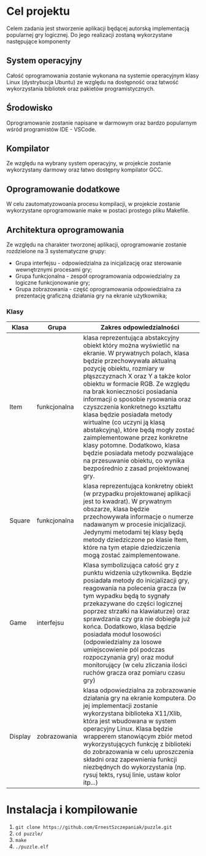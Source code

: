 # Cel projektu

Celem zadania jest stworzenie aplikacji będącej autorską implementacją popularnej gry logicznej. Do jego realizacji zostaną wykorzystane następujące komponenty

## System operacyjny
Całość oprogramowania zostanie wykonana na systemie operacyjnym klasy Linux (dystrybucja Ubuntu) ze względu na dostępność oraz łatwość wykorzystania bibliotek oraz pakietów programistycznych.

## Środowisko
Oprogramowanie zostanie napisane w darmowym oraz bardzo popularnym wśród programistów IDE - VSCode. 

## Kompilator
Ze względu na wybrany system operacyjny, w projekcie zostanie wykorzystany darmowy oraz łatwo dostępny kompilator GCC.

## Oprogramowanie dodatkowe
W celu zautomatyzowoania procesu kompilacji, w projekcie zostanie wykorzystane oprogramowanie make w postaci prostego pliku Makefile.

## Architektura oprogramowania

Ze względu na charakter tworzonej aplikacji, oprogramowanie zostanie rozdzielone na 3 systematyczne grupy:
* Grupa interfejsu - odpowiedzialna za inicjalizację oraz sterowanie wewnętrznymi procesami gry;
* Grupa funkcjonalna - zespół oprogramowania odpowiedzialny za logiczne funkcjonowanie gry;
* Grupa zobrazowania - część oprogramowania odpowiedzialna za prezentację graficzną działania gry na ekranie użytkownika;

### Klasy

Klasa | Grupa | Zakres odpowiedzialności
--- | --- | ---
Item | funkcjonalna | klasa reprezentująca abstakcyjny obiekt który można wyświetlić na ekranie. W prywatnych polach, klasa będzie przechowywała aktualną pozycję obiektu, rozmiary w płąszczyznach X oraz Y a także kolor obiektu w formacie RGB. Ze względu na brak konieczności posiadania informacji o sposobie rysowania oraz czyszczenia konkretnego kształtu  klasa będzie posiadała metody wirtualne (co  uczyni ją klasą abstakcyjną), które będą mogły zostać zaimplementowane przez konkretne klasy potomne. Dodatkowo, klasa będzie posiadała metody pozwalające na przesuwanie obiektu, co wynika bezpośrednio z zasad projektowanej gry.
Square | funkcjonalna | klasa reprezentująca konkretny obiekt (w przypadku projektowanej aplikacji jest to kwadrat). W prywatnym obszarze, klasa będzie przechowywała informacje o numerze nadawanym w procesie inicjalizacji. Jedynymi metodami tej klasy będą metody dziedziczone po klasie Item, które na tym etapie dziedziczenia mogą zostać zaimplementowane.
Game | interfejsu | Klasa symbolizująca całość gry z punktu widzenia użytkownika. Będzie posiadała metody do inicjalizacji gry, reagowania na polecenia gracza (w tym wypadku będą to sygnały przekazywane do części logicznej poprzez strzałki na klawiaturze) oraz sprawdzania czy gra nie dobiegła już końca. Dodatkowo, klasa będzie posiadała moduł losowości (odpowiedzialny za losowe umiejscowienie pól podczas rozpoczynania gry) oraz moduł monitorujący (w celu zliczania ilości ruchów gracza oraz pomiaru czasu gry)
Display | zobrazowania | klasa odpowiedzialna za zobrazowanie działania gry na ekranie komputera. Do jej implementacji zostanie wykorzystana biblioteka X11/Xlib, która jest wbudowana w system operacyjny Linux. Klasa będzie wrapperem stanowiącym zbiór metod wykorzystujących funkcję z biblioteki do zobrazowania w celu uproszczenia składni oraz zapewnienia funkcji niezbędnych do wykorzystania (np. rysuj tekts, rysuj linie, ustaw kolor itp...)

# Instalacja i kompilowanie

1. `git clone https://github.com/ErnestSzczepaniak/puzzle.git`
2. `cd puzzle/`
3. `make`
4. `./puzzle.elf`





